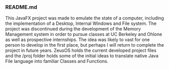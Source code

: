 ### README.md

This JavaFX project was made to emulate the state of a computer, including the implementation of a Desktop, Internal Windows and File system. The project 
was discontinued during the development of the Memory Management system in order to pursue classes at UC Berkeley and Ohlone as well as prospective internships.
The idea was likely to vast for one person to develop in the first place, but perhaps I will return to complete the project in future years.
ZeusOS holds the current developed project files and the /proj folder holds some of the initial ideas to translate native Java File language into familiar
Classes and Functions.
